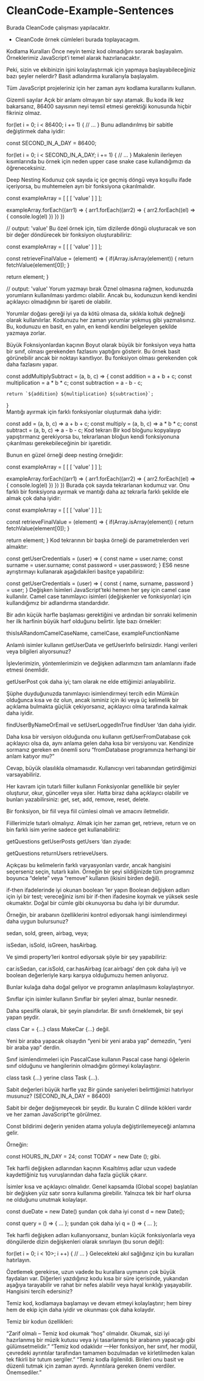 # CleanCode-Example-Sentences

Burada CleanCode çalışması yapılacaktır.

- CleanCode örnek cümleleri burada toplayacagım.





Kodlama Kuralları
Önce neyin temiz kod olmadığını sorarak başlayalım. Örneklerimiz JavaScript’i temel alarak hazırlanacaktır.

Peki, sizin ve ekibinizin işini kolaylaştırmak için yapmaya başlayabileceğiniz bazı şeyler nelerdir? Basit adlandırma kurallarıyla başlayalım.

Tüm JavaScript projeleriniz için her zaman aynı kodlama kurallarını kullanın.

Gizemli sayılar
Açık bir anlamı olmayan bir sayı atamak. Bu koda ilk kez bakarsanız, 86400 sayısının neyi temsil etmesi gerektiği konusunda hiçbir fikriniz olmaz.

for(let i = 0; i < 86400; i += 1) {
    // ...
  }
Bunu adlandırılmış bir sabitle değiştirmek daha iyidir:

const SECOND_IN_A_DAY = 86400;

for(let i = 0; i < SECOND_IN_A_DAY; i += 1) {
  // ...
}
Makalenin ilerleyen kısımlarında bu örnek için neden upper case snake case kullandığımızı da öğreneceksiniz.

Deep Nesting
Kodunuz çok sayıda iç içe geçmiş döngü veya koşullu ifade içeriyorsa, bu muhtemelen ayrı bir fonksiyona çıkarılmalıdır.

const exampleArray = [ [ [ 'value' ] ] ];

exampleArray.forEach((arr1) => {
  arr1.forEach((arr2) => {
    arr2.forEach((el) => {
      console.log(el)
    })
  })
})

// output: 'value'
Bu özel örnek için, tüm dizilerde döngü oluşturacak ve son bir değer döndürecek bir fonksiyon oluşturabiliriz:

const exampleArray = [ [ [ 'value' ] ] ];

const retrieveFinalValue = (element) => {
  if(Array.isArray(element)) {
    return fetchValue(element[0]);
  }

  return element;
}

// output: 'value'
Yorum yazmayı bırak
Öznel olmasına rağmen, kodunuzda yorumların kullanılması yardımcı olabilir. Ancak bu, kodunuzun kendi kendini açıklayıcı olmadığının bir işareti de olabilir.

Yorumlar doğası gereği iyi ya da kötü olmasa da, sıklıkla koltuk değneği olarak kullanılırlar. Kodunuzu her zaman yorumlar yokmuş gibi yazmalısınız. Bu, kodunuzu en basit, en yalın, en kendi kendini belgeleyen şekilde yazmaya zorlar.

Büyük Foknsiyonlardan kaçının
Boyut olarak büyük bir fonksiyon veya hatta bir sınıf, olması gerekenden fazlasını yaptığını gösterir. Bu örnek basit görünebilir ancak bir noktayı kanıtlıyor. Bu fonksiyon olması gerekenden çok daha fazlasını yapar.

const addMultiplySubtract = (a, b, c) => {
    const addition = a + b + c;
    const multiplication = a * b * c;
    const subtraction = a - b - c;
  
    return `${addition} ${multiplication} ${subtraction}`;
  }  
Mantığı ayırmak için farklı fonksiyonlar oluşturmak daha iyidir:

const add = (a, b, c) => a + b + c;
const multiply = (a, b, c) => a * b * c;
const subtract = (a, b, c) => a - b - c;
Kod tekrarı
Bir kod bloğunu kopyalayıp yapıştırmanız gerekiyorsa bu, tekrarlanan bloğun kendi fonksiyonuna çıkarılması gerekebileceğinin bir işaretidir.

Bunun en güzel örneği deep nesting örneğidir:

const exampleArray = [ [ [ 'value' ] ] ];

exampleArray.forEach((arr1) => {
  arr1.forEach((arr2) => {
    arr2.forEach((el) => {
      console.log(el)
    })
  })
})
Burada çok sayıda tekrarlanan kodumuz var. Onu farklı bir fonksiyona ayırmak ve mantığı daha az tekrarla farklı şekilde ele almak çok daha iyidir:

const exampleArray = [ [ [ 'value' ] ] ];

const retrieveFinalValue = (element) => {
  if(Array.isArray(element)) {
    return fetchValue(element[0]);
  }

  return element;
}
Kod tekrarının bir başka örneği de parametrelerden veri almaktır:

const getUserCredentials = (user) => {
    const name = user.name;
    const surname = user.surname;
    const password = user.password;
  }
ES6 nesne ayrıştırmayı kullanarak aşağıdakileri basitçe yapabiliriz:

const getUserCredentials = (user) => {
    const { name, surname, password } = user;
  }
Değişken İsimleri
JavaScript’teki hemen her şey için camel case kullanılır. Camel case tanımlayıcı isimleri (değişkenler ve fonksiyonlar) için kullandığımız bir adlandırma standardıdır.

Bir adın küçük harfle başlaması gerektiğini ve ardından bir sonraki kelimenin her ilk harfinin büyük harf olduğunu belirtir. İşte bazı örnekler:

thisIsARandomCamelCaseName, camelCase, exampleFunctionName

Anlamlı isimler kullanın
getUserData ve getUserInfo belirsizdir. Hangi verileri veya bilgileri alıyorsunuz?

İşlevlerimizin, yöntemlerimizin ve değişken adlarımızın tam anlamlarını ifade etmesi önemlidir.

getUserPost çok daha iyi; tam olarak ne elde ettiğimizi anlayabiliriz.

Şüphe duyduğunuzda tanımlayıcı isimlendirmeyi tercih edin
Mümkün olduğunca kısa ve öz olun, ancak isminiz için iki veya üç kelimelik bir açıklama bulmakta güçlük çekiyorsanız, açıklayıcı olma tarafında kalmak daha iyidir.

findUserByNameOrEmail ve setUserLoggedInTrue findUser  ‘dan daha iyidir.

Daha kısa bir versiyon olduğunda onu kullanın
getUserFromDatabase çok açıklayıcı olsa da, aynı anlama gelen daha kısa bir versiyonu var. Kendinize sormanız gereken en önemli soru “fromDatabase programınıza herhangi bir anlam katıyor mu?”

Cevap, büyük olasılıkla olmamasıdır. Kullanıcıyı veri tabanından getirdiğimizi varsayabiliriz.

Her kavram için tutarlı fiiller kullanın
Fonksiyonlar genellikle bir şeyler oluşturur, okur, günceller veya siler. Hatta biraz daha açıklayıcı olabilir ve bunları yazabilirsiniz: get, set, add, remove, reset, delete.

Bir fonksiyon, bir fiil veya fiil cümlesi olmalı ve amacını iletmelidir.

Fiillerimizle tutarlı olmalıyız. Almak için her zaman get, retrieve, return ve on bin farklı isim yerine sadece get kullanabiliriz:

getQuestions getUserPosts getUsers ‘dan ziyade:

getQuestions returnUsers retrieveUsers.

Açıkçası bu kelimelerin farklı varyasyonları vardır, ancak hangisini seçerseniz seçin, tutarlı kalın. Örneğin bir şeyi sildiğinizde tüm programınız boyunca “delete” veya “remove” kullanın (ikisini birden değil).

if-then ifadelerinde iyi okunan boolean ‘ler yapın
Boolean değişken adları için iyi bir test; vereceğiniz ismi bir if-then ifadesine koymak ve yüksek sesle okumaktır. Doğal bir cümle gibi okunuyorsa bu daha iyi bir durumdur.

Örneğin, bir arabanın özelliklerini kontrol ediyorsak hangi isimlendirmeyi daha uygun bulursunuz?

sedan, sold, green, airbag, veya;

isSedan, isSold, isGreen, hasAirbag.

Ve şimdi property’leri kontrol ediyorsak şöyle bir şey yapabiliriz:

car.isSedan, car.isSold, car.hasAirbag (car.airbags’ den  çok daha iyi) ve boolean değerleriyle karşı karşıya olduğumuzu hemen anlıyoruz.

Bunlar kulağa daha doğal geliyor ve programın anlaşılmasını kolaylaştırıyor.

Sınıflar için isimler kullanın
Sınıflar bir şeyleri almaz, bunlar nesnedir.

Daha spesifik olarak, bir şeyin planıdırlar. Bir sınıfı örneklemek, bir şeyi yapan şeydir.

class Car = {…} class MakeCar {…} değil.

Yeni bir araba yapacak olsaydın “yeni bir yeni araba yap” demezdin, “yeni bir araba yap” derdin.

Sınıf isimlendirmeleri için PascalCase kullanın
Pascal case hangi öğelerin sınıf olduğunu ve hangilerinin olmadığını görmeyi kolaylaştırır.

class task {…} yerine class Task {…}.

Sabit değerleri büyük harfle yaz
Bir günde saniyeleri belirttiğimizi hatırlıyor musunuz? (SECOND_IN_A_DAY = 86400)

Sabit bir değer değişmeyecek bir şeydir. Bu kuralın C dilinde kökleri vardır ve her zaman JavaScript’te görülmez.

Const bildirimi değerin yeniden atama yoluyla değiştirilemeyeceği anlamına gelir.

Örneğin:

const HOURS_IN_DAY = 24;   const TODAY = new Date (); gibi.

Tek harfli değişken adlarından kaçının
Kısaltılmış adlar uzun vadede kaydettiğiniz tuş vuruşlarından daha fazla güçlük çıkarır.

İsimler kısa ve açıklayıcı olmalıdır. Genel kapsamda (Global scope) başlatılan bir değişken yüz satır sonra kullanıma girebilir. Yalnızca tek bir harf olursa ne olduğunu unutmak kolaylaşır.

const dueDate = new Date() şundan çok daha iyi const d = new Date();

const query = () => { … }; şundan çok daha iyi q = () => { … };

Tek harfli değişken adları kullanıyorsanız, bunları küçük fonksiyonlarla veya döngülerde dizin değişkenleri olarak sınırlayın (bu sorun değil):

for(let i = 0; i < 10>; i ++) { // ... }
Gelecekteki akıl sağlığınız için bu kuralları hatırlayın.

Özetlemek gerekirse, uzun vadede bu kurallara uymanın çok büyük faydaları var. Diğerleri yazdığınız kodu kısa bir süre içerisinde, yukarıdan aşağıya tarayabilir ve rahat bir nefes alabilir veya hayal kırıklığı yaşayabilir. Hangisini tercih edersiniz?

Temiz kod, kodlamaya başlamayı ve devam etmeyi kolaylaştırır; hem birey hem de ekip için daha iyidir ve okunması çok daha kolaydır.

Temiz bir kodun özellikleri:

“Zarif olmalı – Temiz kod okumak “hoş” olmalıdır. Okumak, sizi iyi hazırlanmış bir müzik kutusu veya iyi tasarlanmış bir arabanın yapacağı gibi gülümsetmelidir.”
“Temiz kod odaklıdır —Her fonksiyon, her sınıf, her modül, çevredeki ayrıntılar tarafından tamamen bozulmadan ve kirletilmeden kalan tek fikirli bir tutum sergiler.”
“Temiz kodla ilgilenildi. Birileri onu basit ve düzenli tutmak için zaman ayırdı. Ayrıntılara gereken önemi verdiler. Önemsediler.”


